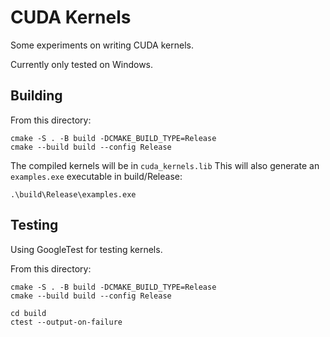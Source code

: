 # CUDA Kernels

Some experiments on writing CUDA kernels.

Currently only tested on Windows.

## Building

From this directory:
```
cmake -S . -B build -DCMAKE_BUILD_TYPE=Release
cmake --build build --config Release
```

The compiled kernels will be in `cuda_kernels.lib`
This will also generate an `examples.exe` executable in build/Release:

```
.\build\Release\examples.exe
```

## Testing

Using GoogleTest for testing kernels.

From this directory:
```
cmake -S . -B build -DCMAKE_BUILD_TYPE=Release
cmake --build build --config Release

cd build
ctest --output-on-failure
```

